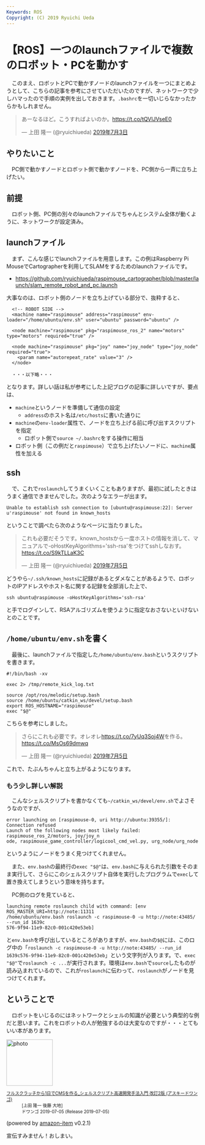 ```yaml
---
Keywords: ROS
Copyright: (C) 2019 Ryuichi Ueda
---
```


# 【ROS】一つのlaunchファイルで複数のロボット・PCを動かす

　このまえ、ロボットとPCで動かすノードのlaunchファイルを一つにまとめようとして、こちらの記事を参考にさせていただいたのですが、ネットワークで少しハマったので手順の実例を出しておきます。`.bashrc`を一切いじらなかったからかもしれません。

<blockquote class="twitter-tweet" data-lang="ja"><p lang="ja" dir="ltr">あーなるほど。こうすればよいのか。<a href="https://t.co/tQVlJVseE0">https://t.co/tQVlJVseE0</a></p>&mdash; 上田 隆一 (@ryuichiueda) <a href="https://twitter.com/ryuichiueda/status/1146347445921579008?ref_src=twsrc%5Etfw">2019年7月3日</a></blockquote>
<script async src="https://platform.twitter.com/widgets.js" charset="utf-8"></script>

## やりたいこと

　PC側で動かすノードとロボット側で動かすノードを、PC側から一斉に立ち上げたい。

## 前提

　ロボット側、PC側の別々のlaunchファイルでちゃんとシステム全体が動くように、ネットワークが設定済み。


## launchファイル

　まず、こんな感じでlaunchファイルを用意します。この例はRaspberry Pi MouseでCartographerを利用してSLAMをするためのlaunchファイルです。

* https://github.com/ryuichiueda/raspimouse_cartographer/blob/master/launch/slam_remote_robot_and_pc.launch

大事なのは、ロボット側のノードを立ち上げている部分で、抜粋すると、

```
  <!-- ROBOT SIDE -->
  <machine name="raspimouse" address="raspimouse" env-loader="/home/ubuntu/env.sh" user="ubuntu" password="ubuntu" />

  <node machine="raspimouse" pkg="raspimouse_ros_2" name="motors" type="motors" required="true" />

  <node machine="raspimouse" pkg="joy" name="joy_node" type="joy_node" required="true">
    <param name="autorepeat_rate" value="3" />
  </node>

  ・・・以下略・・・
```

となります。詳しい話は私が参考にした上記ブログの記事に詳しいですが、要点は、

* `machine`というノードを準備して通信の設定
    * `address`のホスト名は`/etc/hosts`に書いた通りに
* `machine`の`env-loader`属性で、ノードを立ち上げる前に呼び出すスクリプトを指定
    * ロボット側で`source ~/.bashrc`をする操作に相当
* ロボット側（この例だと`raspimouse`）で立ち上げたいノードに、`machine`属性を加える


## ssh

　で、これで`roslaunch`してうまくいくこともありますが、最初に試したときはうまく通信できませんでした。次のようなエラーが出ます。

```
Unable to establish ssh connection to [ubuntu@raspimouse:22]: Server u'raspimouse' not found in known_hosts
```

ということで調べたら次のようなページに当たりました。

<blockquote class="twitter-tweet" data-lang="ja"><p lang="ja" dir="ltr">これも必要だそうです。known_hostsから一度ホストの情報を消して、マニュアルで-oHostKeyAlgorithms=&#39;ssh-rsa&#39;をつけてsshしなおす。<a href="https://t.co/S9kTLLaK3C">https://t.co/S9kTLLaK3C</a></p>&mdash; 上田 隆一 (@ryuichiueda) <a href="https://twitter.com/ryuichiueda/status/1147022173007011840?ref_src=twsrc%5Etfw">2019年7月5日</a></blockquote>
<script async src="https://platform.twitter.com/widgets.js" charset="utf-8"></script>

どうやら`~/.ssh/known_hosts`に記録があるとダメなことがあるようで、ロボットのIPアドレスやホスト名に関する記録を全部消した上で、

```
ssh ubuntu@raspimouse -oHostKeyAlgorithms='ssh-rsa' 
```

と手でログインして、RSAアルゴリズムを使うように指定なおさないといけないとのことです。

## `/home/ubuntu/env.sh`を書く

　最後に、launchファイルで指定した`/home/ubuntu/env.bash`というスクリプトを書きます。

```
#!/bin/bash -xv

exec 2> /tmp/remote_kick_log.txt

source /opt/ros/melodic/setup.bash
source /home/ubuntu/catkin_ws/devel/setup.bash
export ROS_HOSTNAME="raspimouse"
exec "$@"
```


こちらを参考にしました。

<blockquote class="twitter-tweet" data-lang="ja"><p lang="ja" dir="ltr">さらにこれも必要です。オレオレ<a href="https://t.co/7yUq3Soj4W">https://t.co/7yUq3Soj4W</a>を作る。<a href="https://t.co/MsOs69dmwq">https://t.co/MsOs69dmwq</a></p>&mdash; 上田 隆一 (@ryuichiueda) <a href="https://twitter.com/ryuichiueda/status/1147026855246983168?ref_src=twsrc%5Etfw">2019年7月5日</a></blockquote>
<script async src="https://platform.twitter.com/widgets.js" charset="utf-8"></script>

これで、たぶんちゃんと立ち上がるようになります。

### もう少し詳しい解説

　こんなシェルスクリプトを書かなくても`~/catkin_ws/devel/env.sh`でよさそうなのですが、

```
error launching on [raspimouse-0, uri http://ubuntu:39355/]: Connection refused
Launch of the following nodes most likely failed: raspimouse_ros_2/motors, joy/joy_n
ode, raspimouse_game_controller/logicool_cmd_vel.py, urg_node/urg_node
```

というようにノードをうまく見つけてくれません。

　また、`env.bash`の最終行の`exec "$@"`は、`env.bash`に与えられた引数をそのまま実行して、さらにこのシェルスクリプト自体を実行したプログラムで`exec`して置き換えてしまうという意味を持ちます。

　PC側のログを見ていると、

```
launching remote roslaunch child with command: [env ROS_MASTER_URI=http://note:11311
/home/ubuntu/env.bash roslaunch -c raspimouse-0 -u http://note:43485/ --run_id 1639c
576-9f94-11e9-82c0-001c420e53eb]
```

と`env.bash`を呼び出しているところがありますが、`env.bash`の`$@`には、このログ中の「`roslaunch -c raspimouse-0 -u http://note:43485/ --run_id 1639c576-9f94-11e9-82c0-001c420e53eb`」という文字列が入ります。で、`exec "$@"`で`roslaunch -c ...`が実行されます。環境は`env.bash`で`source`したものが読み込まれているので、これが`roslaunch`に伝わって、`roslaunch`がノードを見つけてくれます。


## ということで

　ロボットをいじるのにはネットワークとシェルの知識が必要という典型的な例だと思います。これをロボットの人が勉強するのは大変なのですが・・・とてもいい本があります。


<div class="card">
  <div class="row no-gutters">
    <div class="col-md-2">
      <a class="item url" href="https://www.amazon.co.jp/exec/obidos/ASIN/B07TSZZPWN/ryuichiueda-22"><img src="https://images-fe.ssl-images-amazon.com/images/I/51H%2B4kUhbFL._SL160_.jpg" width="121" alt="photo"></a>
    </div>
    <div class="col-md-10">
      <div class="card-body">
        <dl class="fn" style="font-size:80%">
          <dt><a href="https://www.amazon.co.jp/exec/obidos/ASIN/B07TSZZPWN/ryuichiueda-22">フルスクラッチから1日でCMSを作る_シェルスクリプト高速開発手法入門 改訂2版 (アスキードワンゴ)</a></dt>
          <dd>[上田 隆一 後藤 大地]</dd>
          <dd>ドワンゴ 2019-07-05 (Release 2019-07-05)</dd>
        </dl>
        <p class="powered-by" >(powered by <a href="https://github.com/spiegel-im-spiegel/amazon-item" >amazon-item</a> v0.2.1)</p>
      </div>
    </div>
  </div>
</div>


宣伝すみません！おしまい。

